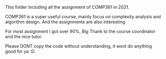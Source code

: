 This folder including all the assignment of COMP361 in 2021.

COMP361 is a super useful course, mainly focus on complexity analysis and algorithm design. And the assignments are also interesting.

For most assignment I got over 90%, Big Thank to the course coordinator and the nice tutor. 


Please DONT copy the code without understanding, it wont do anything good for ya :D.

